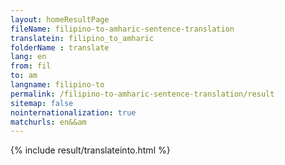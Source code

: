 ```yaml
---
layout: homeResultPage
fileName: filipino-to-amharic-sentence-translation
translatein: filipino_to_amharic
folderName : translate
lang: en
from: fil
to: am
langname: filipino-to
permalink: /filipino-to-amharic-sentence-translation/result
sitemap: false
nointernationalization: true
matchurls: en&&am
---
```

{% include result/translateinto.html %}

<script src="/js/result/translation.js" data-foldername="{{page.folderName}}" data-lang="{{page.lang}}"></script>
